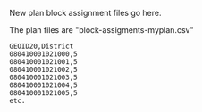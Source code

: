 New plan block assignment files go here.

The plan files are "block-assigments-myplan.csv"

```
GEOID20,District
080410001021000,5
080410001021001,5
080410001021002,5
080410001021003,5
080410001021004,5
080410001021005,5
etc.
```
